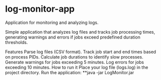 # log-monitor-app
Application for monitoring and analyzing logs.

Simple application that analyzes log files and tracks job processing times, generating warnings and errors if jobs exceed predefined duration thresholds.

Features
Parse log files (CSV format).
Track job start and end times based on process PIDs.
Calculate job durations to identify slow processes.
Generate warnings for jobs exceeding 5 minutes.
Log errors for jobs exceeding 10 minutes.
How to run it
Place your log file (logs.log) in the project directory.
Run the application: **java -jar LogMonitor.jar
